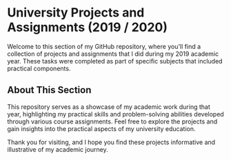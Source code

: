 # University Projects and Assignments (2019 / 2020)

Welcome to this section of my GitHub repository, where you'll find a collection of projects and assignments that
I did during my 2019 academic year. These tasks were completed as part of specific subjects that included practical 
components.

## About This Section

This repository serves as a showcase of my academic work during that year, highlighting my practical skills and problem-solving 
abilities developed through various course assignments.
Feel free to explore the projects and gain insights into the practical aspects of my university education.

Thank you for visiting, and I hope you find these projects informative and illustrative of my academic journey.
